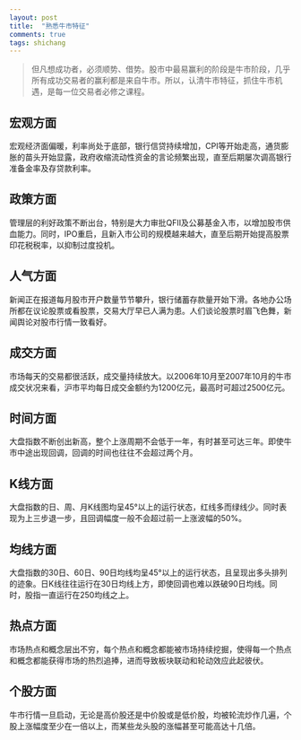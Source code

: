 ```yaml
---
layout: post
title:  "熟悉牛市特征"
comments: true
tags: shichang
---
```

> 但凡想成功者，必须顺势、借势。股市中最易赢利的阶段是牛市阶段，几乎所有成功交易者的赢利都是来自牛市。所以，认清牛市特征，抓住牛市机遇，是每一位交易者必修之课程。

## 宏观方面
宏观经济面偏暖，利率尚处于底部，银行信贷持续增加，CPI等开始走高，通货膨胀的苗头开始显露，政府收缩流动性资金的言论频繁出现，直至后期屡次调高银行准备金率及存贷款利率。
 
## 政策方面
管理层的利好政策不断出台，特别是大力审批QFII及公募基金入市，以增加股市供血能力。同时，IPO重启，且新入市公司的规模越来越大，直至后期开始提高股票印花税税率，以抑制过度投机。
 
## 人气方面
新闻正在报道每月股市开户数量节节攀升，银行储蓄存款量开始下滑。各地办公场所都在议论股票或看股票，交易大厅早已人满为患。人们谈论股票时眉飞色舞，新闻舆论对股市行情一致看好。
 
## 成交方面
市场每天的交易都很活跃，成交量持续放大。以2006年10月至2007年10月的牛市成交状况来看，沪市平均每日成交金额约为1200亿元，最高时可超过2500亿元。
 
## 时间方面
大盘指数不断创出新高，整个上涨周期不会低于一年，有时甚至可达三年。即使牛市中途出现回调，回调的时间也往往不会超过两个月。
 
## K线方面
大盘指数的日、周、月K线图均呈45°以上的运行状态，红线多而绿线少。同时表现为上三步退一步，且回调幅度一般不会超过前一上涨波幅的50%。
 
## 均线方面
大盘指数的30日、60日、90日均线均呈45°以上的运行状态，且呈现出多头排列的迹象。日K线往往运行在30日均线上方，即使回调也难以跌破90日均线。同时，股指一直运行在250均线之上。
 
## 热点方面
市场热点和概念层出不穷，每个热点和概念都能被市场持续挖掘，使得每一个热点和概念都能获得市场的热烈追捧，进而导致板块联动和轮动效应此起彼伏。
 
## 个股方面
牛市行情一旦启动，无论是高价股还是中价股或是低价股，均被轮流炒作几遍，个股上涨幅度至少在一倍以上，而某些龙头股的涨幅甚至可能高达十几倍。
